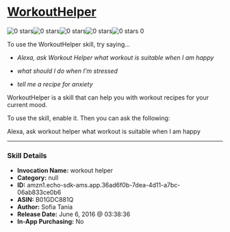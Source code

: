 # [WorkoutHelper](http://alexa.amazon.com/#skills/amzn1.echo-sdk-ams.app.36ad6f0b-7dea-4d11-a7bc-06ab833ce0b6)
![0 stars](../../images/ic_star_border_black_18dp_1x.png)![0 stars](../../images/ic_star_border_black_18dp_1x.png)![0 stars](../../images/ic_star_border_black_18dp_1x.png)![0 stars](../../images/ic_star_border_black_18dp_1x.png)![0 stars](../../images/ic_star_border_black_18dp_1x.png) 0

To use the WorkoutHelper skill, try saying...

* *Alexa, ask Workout Helper what workout is suitable when I am happy*

* *what should I do when I'm stressed*

* *tell me a recipe for anxiety*

WorkoutHelper is a skill that can help you with workout recipes for your current mood.

To use the skill, enable it. Then you can ask the following:

Alexa, ask workout helper what workout is suitable when I am happy

***

### Skill Details

* **Invocation Name:** workout helper
* **Category:** null
* **ID:** amzn1.echo-sdk-ams.app.36ad6f0b-7dea-4d11-a7bc-06ab833ce0b6
* **ASIN:** B01GDC881Q
* **Author:** Sofia Tania
* **Release Date:** June 6, 2016 @ 03:38:36
* **In-App Purchasing:** No
